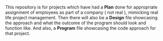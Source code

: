 This repository is for projects which have had a **Plan** done for appropriate assignment of employees as part of a company ( not real ), mimicking real life project management.
Then there will also be a **Design** file showcasing the approach and what the outcome of the program should look and function like.
And also, a **Program** file showcasing the code approach for that project.
